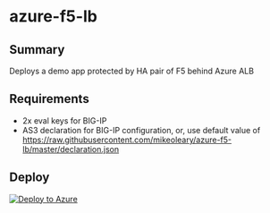 # azure-f5-lb
## Summary
Deploys a demo app protected by HA pair of F5 behind Azure ALB

## Requirements
- 2x eval keys for BIG-IP
- AS3 declaration for BIG-IP configuration, or, use default value of https://raw.githubusercontent.com/mikeoleary/azure-f5-lb/master/declaration.json

## Deploy
  [![Deploy to Azure](http://azuredeploy.net/deploybutton.png)](https://portal.azure.com/#create/Microsoft.Template/uri/https%3A%2F%2Fraw.githubusercontent.com%2Fmikeoleary%2Fazure-f5-lb%2Fmaster%2Fazuredeploy.json)
